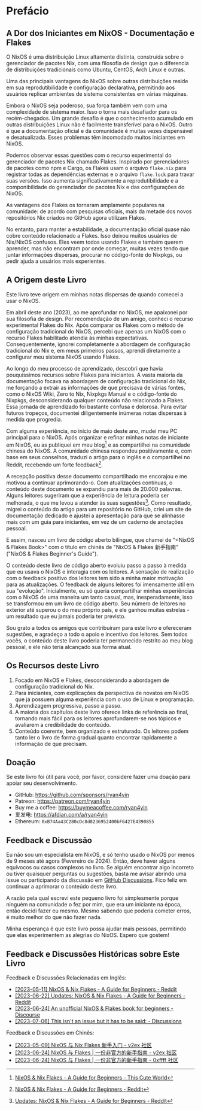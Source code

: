 # Prefácio

## A Dor dos Iniciantes em NixOS - Documentação e Flakes

O NixOS é uma distribuição Linux altamente distinta, construída sobre o gerenciador de
pacotes Nix, com uma filosofia de design que o diferencia de distribuições tradicionais
como Ubuntu, CentOS, Arch Linux e outras.

Uma das principais vantagens do NixOS sobre outras distribuições reside em sua
reprodutibilidade e configuração declarativa, permitindo aos usuários replicar ambientes
de sistema consistentes em várias máquinas.

Embora o NixOS seja poderoso, sua força também vem com uma complexidade de sistema maior.
Isso o torna mais desafiador para os recém-chegados. Um grande desafio é que o
conhecimento acumulado em outras distribuições Linux não é facilmente transferível para o
NixOS. Outro é que a documentação oficial e da comunidade é muitas vezes dispensável e
desatualizada. Esses problemas têm incomodado muitos iniciantes em NixOS.

Podemos observar essas questões com o recurso experimental do gerenciador de pacotes Nix
chamado Flakes. Inspirado por gerenciadores de pacotes como npm e Cargo, os Flakes usam o
arquivo `flake.nix` para registrar todas as dependências externas e o arquivo `flake.lock`
para travar suas versões. Isso aumenta significativamente a reprodutibilidade e a
componibilidade do gerenciador de pacotes Nix e das configurações do NixOS.

As vantagens dos Flakes os tornaram amplamente populares na comunidade: de acordo com
pesquisas oficiais, mais da metade dos novos repositórios Nix criados no GitHub agora
utilizam Flakes.

No entanto, para manter a estabilidade, a documentação oficial quase não cobre conteúdo
relacionado a Flakes. Isso deixou muitos usuários de Nix/NixOS confusos. Eles veem todos
usando Flakes e também querem aprender, mas não encontram por onde começar, muitas vezes
tendo que juntar informações dispersas, procurar no código-fonte do Nixpkgs, ou pedir
ajuda a usuários mais experientes.

## A Origem deste Livro

Este livro teve origem em minhas notas dispersas de quando comecei a usar o NixOS.

Em abril deste ano (2023), ao me aprofundar no NixOS, me apaixonei por sua filosofia de
design. Por recomendação de um amigo, conheci o recurso experimental Flakes do Nix. Após
comparar os Flakes com o método de configuração tradicional do NixOS, percebi que apenas
um NixOS com o recurso Flakes habilitado atendia às minhas expectativas. Consequentemente,
ignorei completamente a abordagem de configuração tradicional do Nix e, em meus primeiros
passos, aprendi diretamente a configurar meu sistema NixOS usando Flakes.

Ao longo do meu processo de aprendizado, descobri que havia pouquíssimos recursos sobre
Flakes para iniciantes. A vasta maioria da documentação focava na abordagem de
configuração tradicional do Nix, me forçando a extrair as informações de que precisava de
várias fontes, como o NixOS Wiki, Zero to Nix, Nixpkgs Manual e o código-fonte do Nixpkgs,
desconsiderando qualquer conteúdo não relacionado a Flakes. Essa jornada de aprendizado
foi bastante confusa e dolorosa. Para evitar futuros tropeços, documentei diligentemente
inúmeras notas dispersas à medida que progredia.

Com alguma experiência, no início de maio deste ano, mudei meu PC principal para o NixOS.
Após organizar e refinar minhas notas de iniciante em NixOS, eu as publiquei em meu
blog[^1] e as compartilhei na comunidade chinesa do NixOS. A comunidade chinesa respondeu
positivamente e, com base em seus conselhos, traduzi o artigo para o inglês e o
compartilhei no Reddit, recebendo um forte feedback[^2].

A recepção positiva desse documento compartilhado me encorajou e me motivou a continuar
aprimorando-o. Com atualizações contínuas, o conteúdo deste documento se expandiu para
mais de 20.000 palavras. Alguns leitores sugeriram que a experiência de leitura poderia
ser melhorada, o que me levou a atender às suas sugestões[^3]. Como resultado, migrei o
conteúdo do artigo para um repositório no GitHub, criei um site de documentação dedicado e
ajustei a apresentação para que se alinhasse mais com um guia para iniciantes, em vez de
um caderno de anotações pessoal.

E assim, nasceu um livro de código aberto bilíngue, que chamei de "<NixOS & Flakes Book>"
com o título em chinês de "NixOS & Flakes 新手指南" ("NixOS & Flakes Beginner's Guide").

O conteúdo deste livro de código aberto evoluiu passo a passo à medida que eu usava o
NixOS e interagia com os leitores. A sensação de realização com o feedback positivo dos
leitores tem sido a minha maior motivação para as atualizações. O feedback de alguns
leitores foi imensamente útil em sua "evolução". Inicialmente, eu só queria compartilhar
minhas experiências com o NixOS de uma maneira um tanto casual, mas, inesperadamente, isso
se transformou em um livro de código aberto. Seu número de leitores no exterior até
superou o do meu próprio país, e ele ganhou muitas estrelas - um resultado que eu jamais
poderia ter previsto.

Sou grato a todos os amigos que contribuíram para este livro e ofereceram sugestões, e
agradeço a todo o apoio e incentivo dos leitores. Sem todos vocês, o conteúdo deste livro
poderia ter permanecido restrito ao meu blog pessoal, e ele não teria alcançado sua forma
atual.

## Os Recursos deste Livro

1. Focado em NixOS e Flakes, desconsiderando a abordagem de configuração tradicional do
   Nix.
2. Para iniciantes, com explicações da perspectiva de novatos em NixOS que já possuem
   alguma experiência com o uso de Linux e programação.
3. Aprendizagem progressiva, passo a passo.
4. A maioria dos capítulos deste livro oferece links de referência ao final, tornando mais
   fácil para os leitores aprofundarem-se nos tópicos e avaliarem a credibilidade do
   conteúdo.
5. Conteúdo coerente, bem organizado e estruturado. Os leitores podem tanto ler o livro de
   forma gradual quanto encontrar rapidamente a informação de que precisam.

## Doação

Se este livro foi útil para você, por favor, considere fazer uma doação para apoiar seu
desenvolvimento.

- GitHub: <https://github.com/sponsors/ryan4yin>
- Patreon: <https://patreon.com/ryan4yin>
- Buy me a coffee: <https://buymeacoffee.com/ryan4yin>
- 爱发电: <https://afdian.com/a/ryan4yin>
- Ethereum: `0xB74Aa43C280cDc8d8236952400bF6427E4390855`

## Feedback e Discussão

Eu não sou um especialista em NixOS, e só tenho usado o NixOS por menos de 9 meses até
agora (Fevereiro de 2024). Então, deve haver alguns equívocos ou casos complexos no livro.
Se alguém encontrar algo incorreto ou tiver quaisquer perguntas ou sugestões, basta me
avisar abrindo uma issue ou participando da discussão em
[GitHub Discussions](https://github.com/ryan4yin/nixos-and-flakes-book/discussions). Fico
feliz em continuar a aprimorar o conteúdo deste livro.

A razão pela qual escrevi este pequeno livro foi simplesmente porque ninguém na comunidade
o fez por mim, que era um iniciante na época, então decidi fazer eu mesmo. Mesmo sabendo
que poderia cometer erros, é muito melhor do que não fazer nada.

Minha esperança é que este livro possa ajudar mais pessoas, permitindo que elas
experimentem as alegrias do NixOS. Espero que gostem!

## Feedback e Discussões Históricas sobre Este Livro

Feedback e Discussões Relacionadas em Inglês:

- [[2023-05-11] NixOS & Nix Flakes - A Guide for Beginners - Reddit](https://www.reddit.com/r/NixOS/comments/13dxw9d/nixos_nix_flakes_a_guide_for_beginners/)
- [[2023-06-22] Updates: NixOS & Nix Flakes - A Guide for Beginners - Reddit](https://www.reddit.com/r/NixOS/comments/14fvz1q/updates_nixos_nix_flakes_a_guide_for_beginners/)
- [[2023-06-24] An unofficial NixOS & Flakes book for beginners - Discourse](https://discourse.nixos.org/t/an-unofficial-nixos-flakes-book-for-beginners/29561)
- [[2023-07-06] This isn't an issue but it has to be said: - Discussions](https://github.com/ryan4yin/nixos-and-flakes-book/discussions/43)

Feedback e Discussões em Chinês:

- [[2023-05-09] NixOS 与 Nix Flakes 新手入门 - v2ex 社区](https://www.v2ex.com/t/938569#reply45)
- [[2023-06-24] NixOS 与 Flakes | 一份非官方的新手指南 - v2ex 社区](https://www.v2ex.com/t/951190#reply9)
- [[2023-06-24] NixOS 与 Flakes | 一份非官方的新手指南 - 0xffff 社区](https://0xffff.one/d/1547-nixos-yu-flakes-yi-fen-fei-guan)

[^1]:
    [NixOS & Nix Flakes - A Guide for Beginners - This Cute World](https://thiscute.world/en/posts/nixos-and-flake-basics/)

[^2]:
    [NixOS & Nix Flakes - A Guide for Beginners - Reddit](https://www.reddit.com/r/NixOS/comments/13dxw9d/nixos_nix_flakes_a_guide_for_beginners/)

[^3]:
    [Updates: NixOS & Nix Flakes - A Guide for Beginners - Reddit](https://www.reddit.com/r/NixOS/comments/14fvz1q/comment/jp4xhj3/?context=3)
